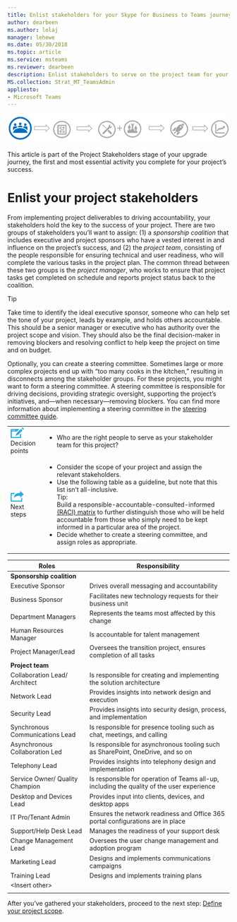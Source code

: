 ```yaml
---
title: Enlist stakeholders for your Skype for Business to Teams journey
author: dearbeen
ms.author: lolaj
manager: lehewe
ms.date: 05/30/2018
ms.topic: article
ms.service: msteams
ms.reviewer: dearbeen
description: Enlist stakeholders to serve on the project team for your upgrade. 
MS.collection: Strat_MT_TeamsAdmin
appliesto:
- Microsoft Teams
---
```



![Project Stakeholders stage](media/upgrade-banner-stakeholders.png "Project Stakeholders")

This article is part of the Project Stakeholders stage of your upgrade journey, the first and most essential activity you complete for your project’s success. 

# Enlist your project stakeholders

From implementing project deliverables to driving accountability, your stakeholders hold the key to the success of your project. There are two groups of stakeholders you’ll want to assign: (1) a _sponsorship coalition_ that includes executive and project sponsors who have a vested interest in and influence on the project’s success, and (2) the _project team_, consisting of the people responsible for ensuring technical and user readiness, who will complete the various tasks in the project plan. The common thread between these two groups is the _project manager_, who works to ensure that project tasks get completed on schedule and reports project status back to the coalition.

> [!Tip]
> Take time to identify the ideal executive sponsor, someone who can help set the tone of your project, leads by example, and holds others accountable. This should be a senior manager or executive who has authority over the project scope and vision. They should also be the final decision-maker in removing blockers and resolving conflict to help keep the project on time and on budget.

Optionally, you can create a steering committee. Sometimes large or more complex projects end up with “too many cooks in the kitchen,” resulting in disconnects among the stakeholder groups. For these projects, you might want to form a steering committee. A steering committee is responsible for driving decisions, providing strategic oversight, supporting the project’s initiatives, and—when necessary—removing blockers. You can find more information about implementing a steering committee in the     [steering committee guide](https://docs.microsoft.com/MicrosoftTeams/envision-steering-committee-complete-guide).

|    |     |
|-----------|------------|
| ![](media/audio_conferencing_image7.png) <br/>Decision points|<ul><li>Who are the right people to serve as your stakeholder team for this project?</li></ul> |
| ![](media/audio_conferencing_image9.png)<br/>Next steps|<ul><li>Consider the scope of your project and assign the relevant stakeholders.</li><li>Use the following table as a guideline, but note that this list isn’t all-inclusive.<br>Tip:<br>Build a responsible-accountable-consulted-informed [(RACI) matrix](https://en.wikipedia.org/wiki/Responsibility_assignment_matrix) to further distinguish those who will be held accountable from those who simply need to be kept informed in a particular area of the project.</li><li>Decide whether to create a steering committee, and assign roles as appropriate.</li></ul>|


| Roles                           | Responsibility                                                                  |
|---------------------------------|---------------------------------------------------------------------------------|
| **Sponsorship coalition**       |                                                                                 | 
| Executive Sponsor               | Drives overall messaging and accountability                                     |
| Business Sponsor                | Facilitates new technology requests for their business unit                     |
| Department Managers             | Represents the teams most affected by this change                               | 
| Human Resources Manager         | Is accountable for talent management                                            | 
| Project Manager/Lead            | Oversees the transition project, ensures completion of all tasks                | 
| **Project team**                |                                                                                 | 
| Collaboration Lead/ Architect   | Is responsible for creating and implementing the solution architecture          | 
| Network Lead                    | Provides insights into network design and execution                             | 
| Security Lead                   | Provides insights into security design, process, and implementation             | 
| Synchronous Communications Lead | Is responsible for presence tooling such as chat, meetings, and calling         | 
| Asynchronous Collaboration Led  | Is responsible for asynchronous tooling such as SharePoint, OneDrive, and so on | 
| Telephony Lead                  | Provides insights into telephony design and implementation                      | 
| Service Owner/ Quality Champion | Is responsible for operation of Teams all-up, including the quality of the user experience | 
| Desktop and Devices Lead        | Provides input into clients, devices, and desktop apps                          | 
| IT Pro/Tenant Admin             | Ensures the network readiness and Office 365 portal configurations are in place | 
| Support/Help Desk Lead          | Manages the readiness of your support desk                                      | 
| Change Management Lead          | Oversees the user change management and adoption program                        | 
| Marketing Lead                  | Designs and implements communications campaigns                                 | 
| Training Lead                   | Designs and implements training plans                                           |
| \<Insert other\>                |                                                                                 | 
|                                 |                                                                                 |  

After you’ve gathered your stakeholders, proceed to the next step: [Define your project scope](upgrade-define-project-scope.md).

